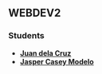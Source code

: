 ## WEBDEV2

### Students

- **[Juan dela Cruz](mailto:juan.delacruz@liham.ph)**
- **[Jasper Casey Modelo](mailto:jaspercaseymodelo@student.laverdad.edu.ph)**

